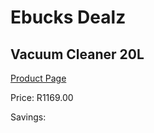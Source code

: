 
# Ebucks Dealz
## Vacuum Cleaner 20L
[Product Page](https://www.ebucks.com/web/shop/productSelected.do?prodId=1201219045&catId=998409624)

Price: R1169.00

Savings: 


	
